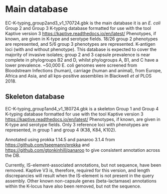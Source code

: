 # Main database

EC-K-typing_group2and3_v1_170724.gbk is the main database it is an _E. coli_ Group 2 and Group 3 K-typing database formatted for use with the tool Kaptive version 3 https://kaptive.readthedocs.io/en/latest/
Phenotypes, if known, are given in K-type and serotype fields. 18/26 group 2 phenotypes are represented, and 5/6 group 3 phenotypes are represented.
K-antigen loci (with and without phenotype). This database is expected to cover the majority of invasive isolates; group 2 and 3 capsule prevalence is near complete in phylogroups B2 and D, whilst phylogroups A, B1, and C have a lower prevalence. ~50,000 E. coli genomes were screened from Bloodstream Infections (human), carriage (human and animal), from Europe, Africa and Asia, and all kps-positive assemblies in Blackwell _et al_ PLOS 2018.

## Skeleton database
EC-K-typing_group1and4_v1_180724.gbk is a skeleton Group 1 and Group 4 K-typing database formatted for use with the tool Kaptive version 3 https://kaptive.readthedocs.io/en/latest/
Phenotypes, if known, are given in K-type and serotype fields. Only 3 reference loci with phenotypes are represented, in group 1 and group 4 (K38, K84, K102).

Annotated using prokka 1.14.5 and panaroo 3.1.4 from https://github.com/tseemann/prokka and https://github.com/gtonkinhill/panaroo to give consistent annotation across the DB.

Currently, IS-element-associated annotations, but not sequence, have been removed. Kaptive V3 is, therefore, required for this version, and length discrepancies will result when the IS-element is not present in the query assembly.
Other known non-capsule genes (beta-lactamase) annotations within the K-locus have also been removed, but not the sequence.
